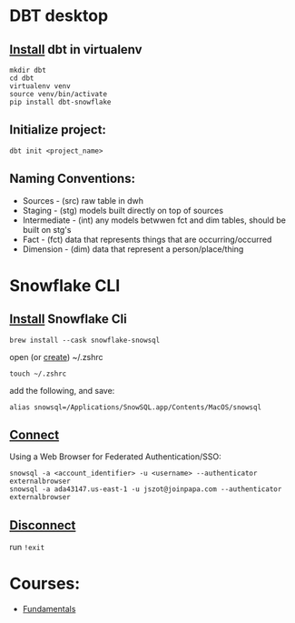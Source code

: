 # DBT desktop

<!-- https://docs.getdbt.com/dbt-cli/install/pip -->
## [Install](https://docs.getdbt.com/dbt-cli/install/pip) dbt in virtualenv
```
mkdir dbt
cd dbt
virtualenv venv
source venv/bin/activate
pip install dbt-snowflake
```



## Initialize project:
```dbt init <project_name> ```

## Naming Conventions:
- Sources - (src) raw table in dwh
- Staging - (stg) models built directly on top of sources
- Intermediate - (int) any models betwwen fct and dim tables, should be built on stg's
- Fact - (fct) data that represents things that are occurring/occurred
- Dimension - (dim)  data that represent a person/place/thing

# Snowflake CLI
## [Install](https://docs.snowflake.com/en/user-guide/snowsql-install-config.html#installing-snowsql-on-macos-using-homebrew-cask) Snowflake Cli
```
brew install --cask snowflake-snowsql
```
open (or [create](https://osxdaily.com/2021/11/18/where-the-zshrc-file-is-located-on-mac/)) ~/.zshrc
```
touch ~/.zshrc
```
add the following, and save:
```
alias snowsql=/Applications/SnowSQL.app/Contents/MacOS/snowsql
```
## [Connect](https://docs.snowflake.com/en/user-guide/snowsql-start.html)
Using a Web Browser for Federated Authentication/SSO:
```
snowsql -a <account_identifier> -u <username> --authenticator externalbrowser
snowsql -a ada43147.us-east-1 -u jszot@joinpapa.com --authenticator externalbrowser
```
## [Disconnect](https://docs.snowflake.com/en/user-guide/snowsql-use.html#disconnecting-from-snowflake-and-stopping-snowsql)
run ```!exit```


# Courses:
- [Fundamentals](https://courses.getdbt.com/courses/fundamentals)

